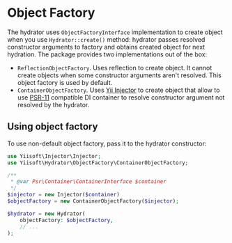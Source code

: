 # Object Factory

The hydrator uses `ObjectFactoryInterface` implementation to create object when you use `Hydrator::create()` method:
hydrator passes resolved constructor arguments to factory and obtains created object for next hydration.
The package provides two implementations out of the box:

- `ReflectionObjectFactory`. Uses reflection to create object. It cannot create objects when some constructor arguments
  aren't resolved.  This object factory is used by default.
- `ContainerObjectFactory`. Uses [Yii Injector](https://github.com/yiisoft/injector) to create object that allow to use
  [PSR-11](https://www.php-fig.org/psr/psr-11/) compatible DI container to resolve constructor argument not resolved
  by the hydrator.

## Using object factory

To use non-default object factory, pass it to the hydrator constructor:

```php
use Yiisoft\Injector\Injector;
use Yiisoft\Hydrator\ObjectFactory\ContainerObjectFactory;

/**
 * @var Psr\Container\ContainerInterface $container
 */ 
$injector = new Injector($container)
$objectFactory = new ContainerObjectFactory($injector);

$hydrator = new Hydrator(
    objectFactory: $objectFactory,
    // ...
);
```

